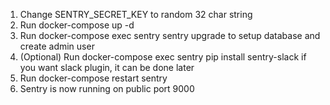 1. Change SENTRY_SECRET_KEY to random 32 char string
2. Run docker-compose up -d
3. Run docker-compose exec sentry sentry upgrade to setup database and create admin user
4. (Optional) Run docker-compose exec sentry pip install sentry-slack if you want slack plugin, it can be done later
5. Run docker-compose restart sentry
6. Sentry is now running on public port 9000
